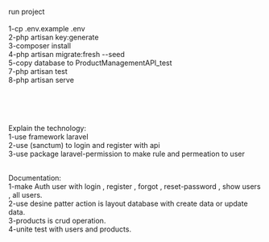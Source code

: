 run project
<br/>
<br/>
1-cp .env.example .env
<br/>
2-php artisan key:generate
<br/>
3-composer install
<br/>
4-php artisan migrate:fresh --seed
<br/>
5-copy database to ProductManagementAPI_test
<br/>
7-php artisan test
<br/>
8-php artisan serve
<br/>

<br/>
<br/>
<br/>

Explain the technology:
<br/>
1-use framework laravel
<br/>
2-use (sanctum) to login and register with api 
<br/>
3-use package laravel-permission to make rule and permeation to user
<br/>
<br/>


Documentation:
<br/>
1-make Auth user with login , register , forgot , reset-password , show users , all users.
<br/>
2-use desine patter action is layout database with create data or update data.
<br/>
3-products is crud operation.
<br/>
4-unite test with users and products.
<br/>